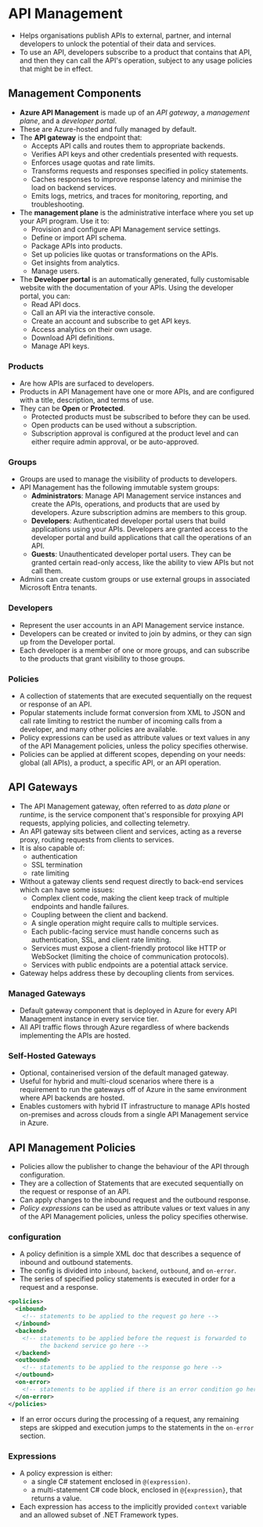 # API Management

- Helps organisations publish APIs to external, partner, and internal developers to unlock the potential of their data and services.
- To use an API, developers subscribe to a product that contains that API, and then they can call the API's operation, subject to any usage policies that might be in effect.

## Management Components

- **Azure API Management** is made up of an _API gateway_, a _management plane_, and a _developer portal_.
- These are Azure-hosted and fully managed by default.
- The **API gateway** is the endpoint that:
  - Accepts API calls and routes them to appropriate backends.
  - Verifies API keys and other credentials presented with requests.
  - Enforces usage quotas and rate limits.
  - Transforms requests and responses specified in policy statements.
  - Caches responses to improve response latency and minimise the load on backend services.
  - Emits logs, metrics, and traces for monitoring, reporting, and troubleshooting.
- The **management plane** is the administrative interface where you set up your API program. Use it to:
  - Provision and configure API Management service settings.
  - Define or import API schema.
  - Package APIs into products.
  - Set up policies like quotas or transformations on the APIs.
  - Get insights from analytics.
  - Manage users.
- The **Developer portal** is an automatically generated, fully customisable website with the documentation of your APIs. Using the developer portal, you can:
  - Read API docs.
  - Call an API via the interactive console.
  - Create an account and subscribe to get API keys.
  - Access analytics on their own usage.
  - Download API definitions.
  - Manage API keys.

### Products

- Are how APIs are surfaced to developers.
- Products in API Management have one or more APIs, and are configured with a title, description, and terms of use.
- They can be **Open** or **Protected**.
  - Protected products must be subscribed to before they can be used.
  - Open products can be used without a subscription.
  - Subscription approval is configured at the product level and can either require admin approval, or be auto-approved.

### Groups

- Groups are used to manage the visibility of products to developers.
- API Management has the following immutable system groups:
  - **Administrators**: Manage API Management service instances and create the APIs, operations, and products that are used by developers. Azure subscription admins are members to this group.
  - **Developers**: Authenticated developer portal users that build applications using your APIs. Developers are granted access to the developer portal and build applications that call the operations of an API.
  - **Guests**: Unauthenticated developer portal users. They can be granted certain read-only access, like the ability to view APIs but not call them.
- Admins can create custom groups or use external groups in associated Microsoft Entra tenants.

### Developers

- Represent the user accounts in an API Management service instance.
- Developers can be created or invited to join by admins, or they can sign up from the Developer portal.
- Each developer is a member of one or more groups, and can subscribe to the products that grant visibility to those groups.

### Policies

- A collection of statements that are executed sequentially on the request or response of an API.
- Popular statements include format conversion from XML to JSON and call rate limiting to restrict the number of incoming calls from a developer, and many other policies are available.
- Policy expressions can be used as attribute values or text values in any of the API Management policies, unless the policy specifies otherwise.
- Policies can be applied at different scopes, depending on your needs: global (all APIs), a product, a specific API, or an API operation.

## API Gateways

- The API Management gateway, often referred to as _data plane_ or _runtime_, is the service component that's responsible for proxying API requests, applying policies, and collecting telemetry.
- An API gateway sits between client and services, acting as a reverse proxy, routing requests from clients to services.
- It is also capable of:
  - authentication
  - SSL termination
  - rate limiting
- Without a gateway clients send request directly to back-end services which can have some issues:
  - Complex client code, making the client keep track of multiple endpoints and handle failures.
  - Coupling between the client and backend.
  - A single operation might require calls to multiple services.
  - Each public-facing service must handle concerns such as authentication, SSL, and client rate limiting.
  - Services must expose a client-friendly protocol like HTTP or WebSocket (limiting the choice of communication protocols).
  - Services with public endpoints are a potential attack service.
- Gateway helps address these by decoupling clients from services.

### Managed Gateways

- Default gateway component that is deployed in Azure for every API Management instance in every service tier.
- All API traffic flows through Azure regardless of where backends implementing the APIs are hosted.

### Self-Hosted Gateways

- Optional, containerised version of the default managed gateway.
- Useful for hybrid and multi-cloud scenarios where there is a requirement to run the gateways off of Azure in the same environment where API backends are hosted.
- Enables customers with hybrid IT infrastructure to manage APIs hosted on-premises and across clouds from a single API Management service in Azure.

## API Management Policies

- Policies allow the publisher to change the behaviour of the API through configuration.
- They are a collection of Statements that are executed sequentially on the request or response of an API.
- Can apply changes to the inbound request and the outbound response.
- _Policy expressions_ can be used as attribute values or text values in any of the API Management policies, unless the policy specifies otherwise.

### configuration

- A policy definition is a simple XML doc that describes a sequence of inbound and outbound statements.
- The config is divided into `inbound`, `backend`, `outbound`, and `on-error`.
- The series of specified policy statements is executed in order for a request and a response.

```xml
<policies>
  <inbound>
    <!-- statements to be applied to the request go here -->
  </inbound>
  <backend>
    <!-- statements to be applied before the request is forwarded to
         the backend service go here -->
  </backend>
  <outbound>
    <!-- statements to be applied to the response go here -->
  </outbound>
  <on-error>
    <!-- statements to be applied if there is an error condition go here -->
  </on-error>
</policies>
```

- If an error occurs during the processing of a request, any remaining steps are skipped and execution jumps to the statements in the `on-error` section.

### Expressions

- A policy expression is either:
  - a single C# statement enclosed in `@(expression)`.
  - a multi-statement C# code block, enclosed in `@{expression}`, that returns a value.
- Each expression has access to the implicitly provided `context` variable and an allowed subset of .NET Framework types.
